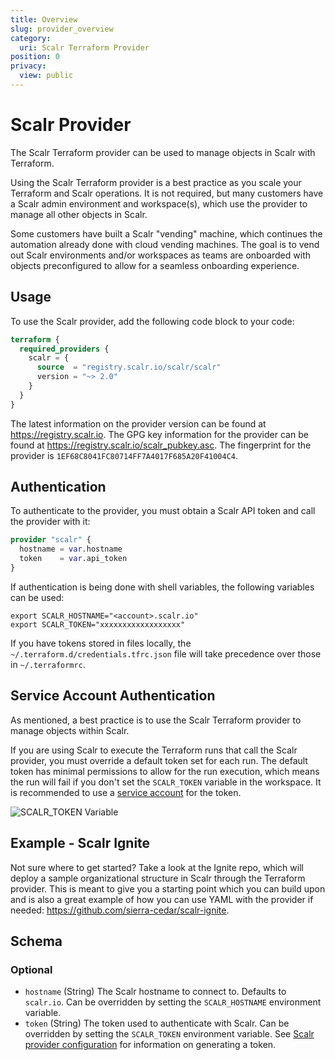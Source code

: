 ```yaml
---
title: Overview
slug: provider_overview
category:
  uri: Scalr Terraform Provider
position: 0
privacy:
  view: public
---
```

# Scalr Provider

The Scalr Terraform provider can be used to manage objects in Scalr with Terraform.

Using the Scalr Terraform provider is a best practice as you scale your Terraform and Scalr operations. It is not required, but many customers have a Scalr admin environment and workspace(s), which use the provider to manage all other objects in Scalr.

Some customers have built a Scalr "vending" machine, which continues the automation already done with cloud vending machines. The goal is to vend out Scalr environments and/or workspaces as teams are onboarded with objects preconfigured to allow for a seamless onboarding experience.

## Usage

To use the Scalr provider, add the following code block to your code:

```terraform
terraform {
  required_providers {
    scalr = {
      source  = "registry.scalr.io/scalr/scalr"
      version = "~> 2.0"
    }
  }
}
```

The latest information on the provider version can be found at https://registry.scalr.io.
The GPG key information for the provider can be found at https://registry.scalr.io/scalr_pubkey.asc.
The fingerprint for the provider is `1EF68C8041FC80714FF7A4017F685A20F41004C4`.

## Authentication

To authenticate to the provider, you must obtain a Scalr API token and call the provider with it:

```terraform
provider "scalr" {
  hostname = var.hostname
  token    = var.api_token
}
```

If authentication is being done with shell variables, the following variables can be used:

```shell
export SCALR_HOSTNAME="<account>.scalr.io"
export SCALR_TOKEN="xxxxxxxxxxxxxxxxxx"
```

If you have tokens stored in files locally, the `~/.terraform.d/credentials.tfrc.json` file will take precedence over those in `~/.terraformrc`.

## Service Account Authentication

As mentioned, a best practice is to use the Scalr Terraform provider to manage objects within Scalr.

If you are using Scalr to execute the Terraform runs that call the Scalr provider, you must override a default token set for each run. The default token has minimal permissions to allow for the run execution, which means the run will fail if you don't set the `SCALR_TOKEN` variable in the workspace. It is recommended to use a [service account](https://docs.scalr.io/docs/identity-and-access-management#service-accounts) for the token.

![SCALR_TOKEN Variable](https://files.readme.io/2a1d8e3-Screen_Shot_2022-11-28_at_12.19.04_PM.png)

## Example - Scalr Ignite

Not sure where to get started? Take a look at the Ignite repo, which will deploy a sample organizational structure in Scalr through the Terraform provider. This is meant to give you a starting point which you can build upon and is also a great example of how you can use YAML with the provider if needed: https://github.com/sierra-cedar/scalr-ignite.

<!-- schema generated by tfplugindocs -->
## Schema

### Optional

- `hostname` (String) The Scalr hostname to connect to. Defaults to `scalr.io`. Can be overridden by setting the `SCALR_HOSTNAME` environment variable.
- `token` (String) The token used to authenticate with Scalr. Can be overridden by setting the `SCALR_TOKEN` environment variable. See [Scalr provider configuration](https://docs.scalr.io/docs/scalr) for information on generating a token.
